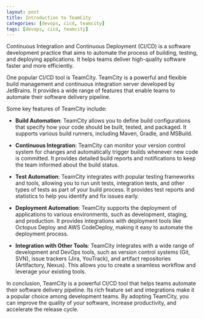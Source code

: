 ```yaml
---
layout: post
title: Introduction to TeamCity
categories: [devops, cicd, teamcity]
tags: [devops, cicd, teamcity]
---
```


Continuous Integration and Continuous Deployment (CI/CD) is a software development practice that aims to automate the process of building, testing, and deploying applications. It helps teams deliver high-quality software faster and more efficiently.

One popular CI/CD tool is TeamCity. TeamCity is a powerful and flexible build management and continuous integration server developed by JetBrains. It provides a wide range of features that enable teams to automate their software delivery pipeline.

Some key features of TeamCity include:

- **Build Automation**: TeamCity allows you to define build configurations that specify how your code should be built, tested, and packaged. It supports various build runners, including Maven, Gradle, and MSBuild.

- **Continuous Integration**: TeamCity can monitor your version control system for changes and automatically trigger builds whenever new code is committed. It provides detailed build reports and notifications to keep the team informed about the build status.

- **Test Automation**: TeamCity integrates with popular testing frameworks and tools, allowing you to run unit tests, integration tests, and other types of tests as part of your build process. It provides test reports and statistics to help you identify and fix issues early.

- **Deployment Automation**: TeamCity supports the deployment of applications to various environments, such as development, staging, and production. It provides integrations with deployment tools like Octopus Deploy and AWS CodeDeploy, making it easy to automate the deployment process.

- **Integration with Other Tools**: TeamCity integrates with a wide range of development and DevOps tools, such as version control systems (Git, SVN), issue trackers (Jira, YouTrack), and artifact repositories (Artifactory, Nexus). This allows you to create a seamless workflow and leverage your existing tools.

In conclusion, TeamCity is a powerful CI/CD tool that helps teams automate their software delivery pipeline. Its rich feature set and integrations make it a popular choice among development teams. By adopting TeamCity, you can improve the quality of your software, increase productivity, and accelerate the release cycle.